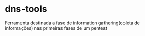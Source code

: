 # dns-tools
Ferramenta destinada a fase de information gathering(coleta de informações) nas primeiras fases de um pentest
